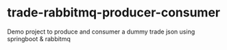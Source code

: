 # trade-rabbitmq-producer-consumer
Demo project to produce and consumer a dummy trade json using springboot &amp; rabbitmq
